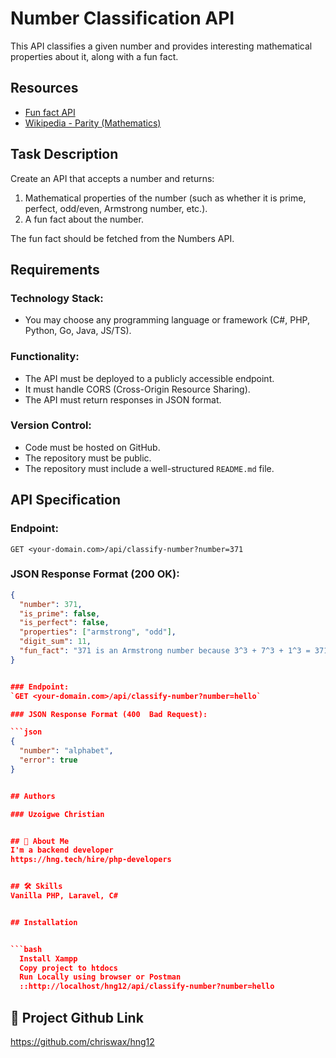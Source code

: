 # Number Classification API

This API classifies a given number and provides interesting mathematical properties about it, along with a fun fact.

## Resources

- [Fun fact API](http://numbersapi.com/#42)
- [Wikipedia - Parity (Mathematics)](https://en.wikipedia.org/wiki/Parity_(mathematics))

## Task Description

Create an API that accepts a number and returns:
1. Mathematical properties of the number (such as whether it is prime, perfect, odd/even, Armstrong number, etc.).
2. A fun fact about the number.

The fun fact should be fetched from the Numbers API.


## Requirements

### Technology Stack:
- You may choose any programming language or framework (C#, PHP, Python, Go, Java, JS/TS).

### Functionality:
- The API must be deployed to a publicly accessible endpoint.
- It must handle CORS (Cross-Origin Resource Sharing).
- The API must return responses in JSON format.

### Version Control:
- Code must be hosted on GitHub.
- The repository must be public.
- The repository must include a well-structured `README.md` file.

## API Specification

### Endpoint:
`GET <your-domain.com>/api/classify-number?number=371`

### JSON Response Format (200 OK):

```json
{
  "number": 371,
  "is_prime": false,
  "is_perfect": false,
  "properties": ["armstrong", "odd"],
  "digit_sum": 11,
  "fun_fact": "371 is an Armstrong number because 3^3 + 7^3 + 1^3 = 371"
}


### Endpoint:
`GET <your-domain.com>/api/classify-number?number=hello`

### JSON Response Format (400  Bad Request):

```json
{
  "number": "alphabet",
  "error": true
}


## Authors

### Uzoigwe Christian


## 🚀 About Me
I'm a backend developer
https://hng.tech/hire/php-developers


## 🛠 Skills
Vanilla PHP, Laravel, C#


## Installation


```bash
  Install Xampp 
  Copy project to htdocs
  Run Locally using browser or Postman
  ::http://localhost/hng12/api/classify-number?number=hello
```
    
## 🔗 Project Github Link
https://github.com/chriswax/hng12


